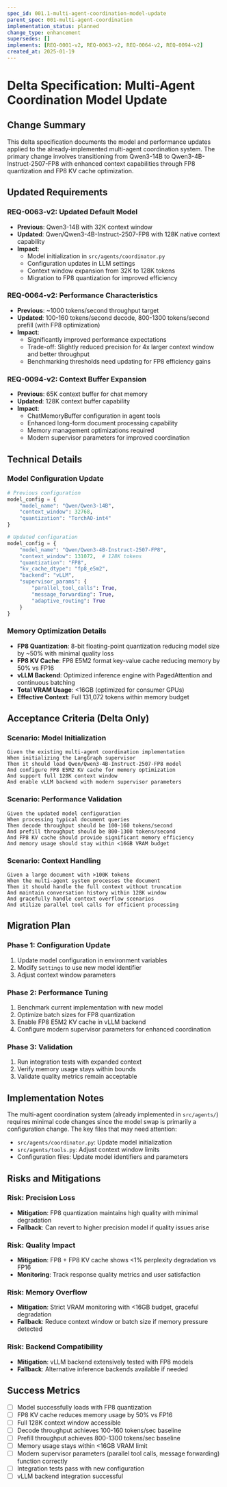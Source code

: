 ```yaml
---
spec_id: 001.1-multi-agent-coordination-model-update
parent_spec: 001-multi-agent-coordination
implementation_status: planned
change_type: enhancement
supersedes: []
implements: [REQ-0001-v2, REQ-0063-v2, REQ-0064-v2, REQ-0094-v2]
created_at: 2025-01-19
---
```


# Delta Specification: Multi-Agent Coordination Model Update

## Change Summary

This delta specification documents the model and performance updates applied to the already-implemented multi-agent coordination system. The primary change involves transitioning from Qwen3-14B to Qwen3-4B-Instruct-2507-FP8 with enhanced context capabilities through FP8 quantization and FP8 KV cache optimization.

## Updated Requirements

### REQ-0063-v2: Updated Default Model

- **Previous**: Qwen3-14B with 32K context window
- **Updated**: Qwen/Qwen3-4B-Instruct-2507-FP8 with 128K native context capability
- **Impact**:
  - Model initialization in `src/agents/coordinator.py`
  - Configuration updates in LLM settings
  - Context window expansion from 32K to 128K tokens
  - Migration to FP8 quantization for improved efficiency

### REQ-0064-v2: Performance Characteristics

- **Previous**: ~1000 tokens/second throughput target
- **Updated**: 100-160 tokens/second decode, 800-1300 tokens/second prefill (with FP8 optimization)
- **Impact**:
  - Significantly improved performance expectations
  - Trade-off: Slightly reduced precision for 4x larger context window and better throughput
  - Benchmarking thresholds need updating for FP8 efficiency gains

### REQ-0094-v2: Context Buffer Expansion

- **Previous**: 65K context buffer for chat memory
- **Updated**: 128K context buffer capability
- **Impact**:
  - ChatMemoryBuffer configuration in agent tools
  - Enhanced long-form document processing capability
  - Memory management optimizations required
  - Modern supervisor parameters for improved coordination

## Technical Details

### Model Configuration Update

```python
# Previous configuration
model_config = {
    "model_name": "Qwen/Qwen3-14B",
    "context_window": 32768,
    "quantization": "TorchAO-int4"
}

# Updated configuration
model_config = {
    "model_name": "Qwen/Qwen3-4B-Instruct-2507-FP8",
    "context_window": 131072,  # 128K tokens
    "quantization": "FP8",
    "kv_cache_dtype": "fp8_e5m2",
    "backend": "vLLM",
    "supervisor_params": {
        "parallel_tool_calls": True,
        "message_forwarding": True,
        "adaptive_routing": True
    }
}
```

### Memory Optimization Details

- **FP8 Quantization**: 8-bit floating-point quantization reducing model size by ~50% with minimal quality loss
- **FP8 KV Cache**: FP8 E5M2 format key-value cache reducing memory by 50% vs FP16
- **vLLM Backend**: Optimized inference engine with PagedAttention and continuous batching
- **Total VRAM Usage**: <16GB (optimized for consumer GPUs)
- **Effective Context**: Full 131,072 tokens within memory budget

## Acceptance Criteria (Delta Only)

### Scenario: Model Initialization

```gherkin
Given the existing multi-agent coordination implementation
When initializing the LangGraph supervisor
Then it should load Qwen/Qwen3-4B-Instruct-2507-FP8 model
And configure FP8 E5M2 KV cache for memory optimization
And support full 128K context window
And enable vLLM backend with modern supervisor parameters
```

### Scenario: Performance Validation

```gherkin
Given the updated model configuration
When processing typical document queries
Then decode throughput should be 100-160 tokens/second
And prefill throughput should be 800-1300 tokens/second
And FP8 KV cache should provide significant memory efficiency
And memory usage should stay within <16GB VRAM budget
```

### Scenario: Context Handling

```gherkin
Given a large document with >100K tokens
When the multi-agent system processes the document
Then it should handle the full context without truncation
And maintain conversation history within 128K window
And gracefully handle context overflow scenarios
And utilize parallel tool calls for efficient processing
```

## Migration Plan

### Phase 1: Configuration Update

1. Update model configuration in environment variables
2. Modify `Settings` to use new model identifier
3. Adjust context window parameters

### Phase 2: Performance Tuning

1. Benchmark current implementation with new model
2. Optimize batch sizes for FP8 quantization
3. Enable FP8 E5M2 KV cache in vLLM backend
4. Configure modern supervisor parameters for enhanced coordination

### Phase 3: Validation

1. Run integration tests with expanded context
2. Verify memory usage stays within bounds
3. Validate quality metrics remain acceptable

## Implementation Notes

The multi-agent coordination system (already implemented in `src/agents/`) requires minimal code changes since the model swap is primarily a configuration change. The key files that may need attention:

- `src/agents/coordinator.py`: Update model initialization
- `src/agents/tools.py`: Adjust context window limits
- Configuration files: Update model identifiers and parameters

## Risks and Mitigations

### Risk: Precision Loss

- **Mitigation**: FP8 quantization maintains high quality with minimal degradation
- **Fallback**: Can revert to higher precision model if quality issues arise

### Risk: Quality Impact

- **Mitigation**: FP8 + FP8 KV cache shows <1% perplexity degradation vs FP16
- **Monitoring**: Track response quality metrics and user satisfaction

### Risk: Memory Overflow

- **Mitigation**: Strict VRAM monitoring with <16GB budget, graceful degradation
- **Fallback**: Reduce context window or batch size if memory pressure detected

### Risk: Backend Compatibility

- **Mitigation**: vLLM backend extensively tested with FP8 models
- **Fallback**: Alternative inference backends available if needed

## Success Metrics

- [ ] Model successfully loads with FP8 quantization
- [ ] FP8 KV cache reduces memory usage by 50% vs FP16
- [ ] Full 128K context window accessible
- [ ] Decode throughput achieves 100-160 tokens/sec baseline
- [ ] Prefill throughput achieves 800-1300 tokens/sec baseline
- [ ] Memory usage stays within <16GB VRAM limit
- [ ] Modern supervisor parameters (parallel tool calls, message forwarding) function correctly
- [ ] Integration tests pass with new configuration
- [ ] vLLM backend integration successful
